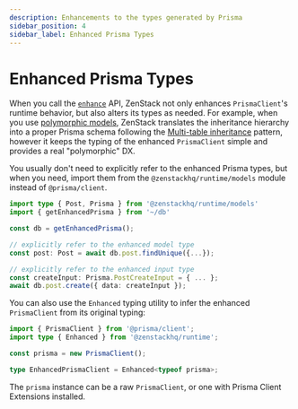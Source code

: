 ```yaml
---
description: Enhancements to the types generated by Prisma
sidebar_position: 4
sidebar_label: Enhanced Prisma Types
---
```


# Enhanced Prisma Types

When you call the [`enhance`](./runtime-api#enhance) API, ZenStack not only enhances `PrismaClient`'s runtime behavior, but also alters its types as needed. For example, when you use [polymorphic models](../guides/polymorphism), ZenStack translates the inheritance hierarchy into a proper Prisma schema following the [Multi-table inheritance](https://www.prisma.io/docs/orm/prisma-schema/data-model/table-inheritance#multi-table-inheritance-mti) pattern, however it keeps the typing of the enhanced `PrismaClient` simple and provides a real "polymorphic" DX.

You usually don't need to explicitly refer to the enhanced Prisma types, but when you need, import them from the `@zenstackhq/runtime/models` module instead of `@prisma/client`.

```ts
import type { Post, Prisma } from '@zenstackhq/runtime/models'
import { getEnhancedPrisma } from '~/db'

const db = getEnhancedPrisma();

// explicitly refer to the enhanced model type
const post: Post = await db.post.findUnique({...});

// explicitly refer to the enhanced input type
const createInput: Prisma.PostCreateInput = { ... };
await db.post.create({ data: createInput });
```

You can also use the `Enhanced` typing utility to infer the enhanced `PrismaClient` from its original typing:

```ts
import { PrismaClient } from '@prisma/client';
import type { Enhanced } from '@zenstackhq/runtime';

const prisma = new PrismaClient();

type EnhancedPrismaClient = Enhanced<typeof prisma>;
```

The `prisma` instance can be a raw `PrismaClient`, or one with Prisma Client Extensions installed.
